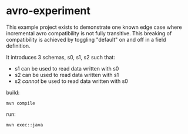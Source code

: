# avro-experiment

This example project exists to demonstrate one known edge case where incremental avro compatibility is not fully transitive. This breaking of compatibility is achieved by toggling "default" on and off in a field definition.

It introduces 3 schemas, s0, s1, s2 such that:
- s1 can be used to read data written with s0
- s2 can be used to read data written with s1
- s2 *cannot* be used to read data written with s0

build: 
  
    mvn compile

run: 

    mvn exec::java
